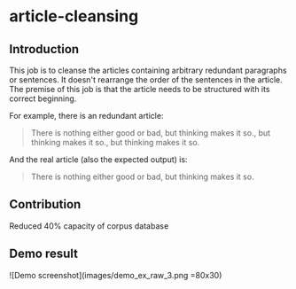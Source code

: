 # article-cleansing
## Introduction
This job is to cleanse the articles containing arbitrary redundant paragraphs or sentences. It doesn't rearrange the order of the sentences in the article. The premise of this job is that the article needs to be structured with its correct beginning.

For example, there is an redundant article:
>There is nothing either good or bad, but thinking makes it so., but thinking makes it so., but thinking makes it so.

And the real article (also the expected output) is:
>There is nothing either good or bad, but thinking makes it so.


## Contribution
Reduced 40% capacity of corpus database

## Demo result
![Demo screenshot](images/demo_ex_raw_3.png =80x30)

